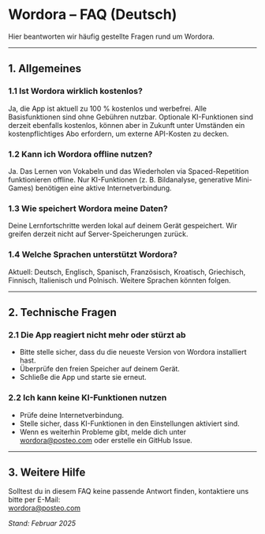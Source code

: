 # Wordora – FAQ (Deutsch)

Hier beantworten wir häufig gestellte Fragen rund um Wordora.

---

## 1. Allgemeines

### 1.1 Ist Wordora wirklich kostenlos?
Ja, die App ist aktuell zu 100 % kostenlos und werbefrei. Alle Basisfunktionen sind ohne Gebühren nutzbar. Optionale KI-Funktionen sind derzeit ebenfalls kostenlos, können aber in Zukunft unter Umständen ein kostenpflichtiges Abo erfordern, um externe API-Kosten zu decken.

### 1.2 Kann ich Wordora offline nutzen?
Ja. Das Lernen von Vokabeln und das Wiederholen via Spaced-Repetition funktionieren offline. Nur KI-Funktionen (z. B. Bildanalyse, generative Mini-Games) benötigen eine aktive Internetverbindung.

### 1.3 Wie speichert Wordora meine Daten?
Deine Lernfortschritte werden lokal auf deinem Gerät gespeichert. Wir greifen derzeit nicht auf Server-Speicherungen zurück.

### 1.4 Welche Sprachen unterstützt Wordora?
Aktuell: Deutsch, Englisch, Spanisch, Französisch, Kroatisch, Griechisch, Finnisch, Italienisch und Polnisch. Weitere Sprachen könnten folgen.

---

## 2. Technische Fragen

### 2.1 Die App reagiert nicht mehr oder stürzt ab
- Bitte stelle sicher, dass du die neueste Version von Wordora installiert hast.  
- Überprüfe den freien Speicher auf deinem Gerät.  
- Schließe die App und starte sie erneut.

### 2.2 Ich kann keine KI-Funktionen nutzen
- Prüfe deine Internetverbindung.  
- Stelle sicher, dass KI-Funktionen in den Einstellungen aktiviert sind.
- Wenn es weiterhin Probleme gibt, melde dich unter [wordora@posteo.com](mailto:wordora@posteo.com) oder erstelle ein GitHub Issue.

---

## 3. Weitere Hilfe

Solltest du in diesem FAQ keine passende Antwort finden, kontaktiere uns bitte per E-Mail:  
[wordora@posteo.com](mailto:wordora@posteo.com)

_Stand: Februar 2025_

